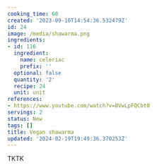 ```yaml
---
cooking_time: 60
created: '2023-09-10T14:54:36.532479Z'
id: 24
image: /media/shawarma.png
ingredients:
- id: 116
  ingredient:
    name: celeriac
    prefix: ''
  optional: false
  quantity: '2'
  recipe: 24
  unit: unit
references:
- https://www.youtube.com/watch?v=BVwLpFQCbt0
servings: 2
status: New
tags: []
title: Vegan shawarma
updated: '2024-02-19T19:49:36.370253Z'
---
```


TKTK
